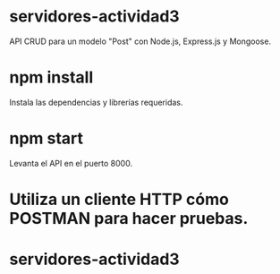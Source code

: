 # servidores-actividad3

API CRUD para un modelo "Post" con Node.js, Express.js y Mongoose.

# npm install

Instala las dependencias y librerías requeridas.

# npm start

Levanta el API en el puerto 8000.

# Utiliza un cliente HTTP cómo POSTMAN para hacer pruebas.

# servidores-actividad3
